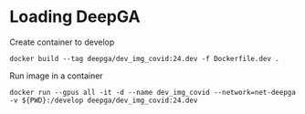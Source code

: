# Loading DeepGA

Create container to develop

```
docker build --tag deepga/dev_img_covid:24.dev -f Dockerfile.dev .

```

Run image in a container
```
docker run --gpus all -it -d --name dev_img_covid --network=net-deepga -v ${PWD}:/develop deepga/dev_img_covid:24.dev
```
